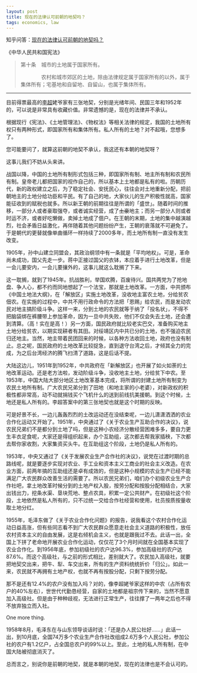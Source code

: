 ```yaml
---
layout: post
title: 现在的法律认可前朝的地契吗？
tags: economics, law
---
```


知乎问答：[现在的法律认可前朝的地契吗？](http://www.zhihu.com/question/21886704/answer/19628283)

《中华人民共和国宪法》

> 第十条　城市的土地属于国家所有。
> 
>　　　　农村和城市郊区的土地，除由法律规定属于国家所有的以外，属于集体所有；宅基地和自留地、自留山，也属于集体所有。

***

目前得票最高的[李超](http://www.zhihu.com/question/21886704/answer/19656215)姥爷家有三张地契，分别是光绪年间、民国三年和1952年的，可以说是非常具有收藏价值。非常遗憾的是，现在的法律并不承认。

根据现行《宪法》、《土地管理法》、《物权法》等相关法律的规定，我国的土地所有权只有两种形式，即国家所有和集体所有。私人所有的土地？对不起哦，您想多了。 

您可能要问了，就算这前朝的地契不承认，我这还有本朝的地契呀？

这事儿我们不妨从头来讲。

战国以降，中国的土地所有制形式包括三种，即国家所有制、地主所有制和农民所有制。皇帝老儿都把国家的视作自己的，所以基本上土地都是私有的啦。历朝历代，新的政权建立之后，为了稳定社会、安抚民心，往往会对土地重新分配，把前朝地主的土地分给功臣和平民。有了自己的地，大家伙儿的生产积极性就高，国家能征收到的赋税也就多。所以新王朝的前期往往是所谓的「盛世」。随着时间的推移，一部分人或者豪取强夺，或者诚实经营，成了<del>土豪</del>地主；而另一部分人则或者时运不济，或者好吃懒做，卖掉土地成了佃户。在王朝的末期，土地的集中越演越烈，社会矛盾日益激化，再伴随着其他问题纷纷产生，王朝的衰落就不可避免了。于是朝代的更替就像单曲循环一样持续了2000多年，而土地所有制一直没有发生改变。

1905年，孙中山建立同盟会，其政治纲领中有一条就是「平均地权」。可是，革命尚未成功，国父先走一步。蒋中正接过国父的衣钵，本应着手进行土地改革，但是一会儿要安内，一会儿要攘外的，这事儿就这么耽搁了下来。

这一耽搁，就到了1945年。抗战胜利，举国欢腾，百废待兴。国共两党为了抢地盘、争人心，都不约而同地想起了一个法宝，那就是土地改革。一方面，中共颁布《中国土地法大纲》，在「解放区」实施土地改革，没收地主富农土地，分给贫农佃农。在实施的过程中，中共不用行政命令的方法把「恩赐」给农民，而是发动农民对地主搞阶级斗争。这样一来，分到土地的农民就等于纳了「投名状」，不得不把脑袋绑在裤腰带上参加革命，因为一旦中共失败，他们不仅会失去土地，还会遭到清算。（高！实在是高！）另一方面，国民政府就比较老实巴交，准备购买地主土地分给贫农，以期实现耕者有其田。对绥靖区内中共已分的土地，也不强迫农民归还地主。当然，地主带着民团回来的时候，以各种方法收回土地，政府也没有制止。总之呢，国民政府的土地改革比较捉急，直到退守台湾之后，才倾其全力的完成，为之后台湾经济的腾飞扫清了道路，这是后话不提。

大陆这边儿，1951年到1952年，中共政府在「新解放区」也开展了如火如荼的土地改革运动。还是老方法啦，发动阶级斗争，没收地主土地，分给贫下中农。至1953年，中国大陆大部分地区土地改革基本完成，将所谓的封建土地所有制变为农民土地所有制。广大农民兄弟分到了田地（和地主家的小老婆），对新政权的积极性都非常高，动不动就捐钱买个飞机什么的送到前线抗美援朝。到这个时候，土地还是私人所有的。李超答案中的第三张地契也就是这个时期的反映。

可是好景不长，一边儿轰轰烈烈的土改运动还在没结束呢，一边儿潇潇洒洒的农业合作化运动又开始了。1951年，中央通过了《关于农业生产互助合作的决议》，说农民兄弟们不是都分到土地了吗，但是这种小农经济分散经营困难多多，要自力更生丰衣足食呢，大家还是得组织起来，办个互助组，这次都去帮我家插秧，下次都去帮你家收割，大家集资买头牛。在互助组这个阶段，土地仍是私人所有的。

1953年，中央又通过了《关于发展农业生产合作社的决议》，说党在过渡时期的总路线呢，就是要逐步实现对农业、手工业和资本主义工商业的社会主义改造。在农业方面，前两年搞的互助组还是卓有成效的，但是这种小规模的农业生产已经不能满足广大农民群众改善生活的需要了。所以农民兄弟们，咱们办个初级农业生产合作社吧，拿土地改革时候分到的土地产权入股，按劳分配和按股分配相结合，大家出钱出力，挖条水渠、垦块荒地、整点农具，积累一定公共财产。在初级社这个阶段，土地依然是私人所有的，只不过统一交给合作社经营和使用，社员按质按量收取土地分红。

1955年，毛泽东做了《关于农业合作化问题》的报告，说我看这个农村合作化运动日益高涨，但有些同志看不到广大农民群众愿意走社会主义道路的积极性，放任农村资本主义的自由发展，这是右倾机会主义，也就是跟我过不去。此话一出，全国上下拼了老命地开展农业合作化运动，仅仅花了3个月时间就在全国基本实现了农业合作化。到1956年底，参加初级社的农户达96.3%，参加高级社的农户达87.6%。而这个高级社，与之前的形式相比，差别就大了。农民加入高级社，就要把地契交出来，把牛、犁、车交出来，所有的生产资料统统折价「归公」。如此一来，农民就不再拥有土地产权，也就不再有按股分配，只剩下按劳分配。

那不是还有12.4%的农户没有加入吗？对的，像李超姥爷家这样的中农（占所有农户的40%左右），世世代代勤恳经营，自家的土地都是祖宗传下来的，当然不愿意加入高级社。但是由于种种歧视，无法进行正常生产，往往撑了一两年之后也不得不放弃独立而入社。

One more thing.

1958年8月，毛泽东在与山东领导谈话时说：「还是办人民公社好……」此话一出，到10月底，全国74万多个农业生产合作社改组成2.6万多个人民公社，参加公社的农户有1.2亿户，占全国总农户的99%以上。至此，土地的私人所有制，在中国大陆被彻底消灭了。

总而言之，别说你是前朝的地契，就是本朝的地契，现在的法律也是不会认可的。